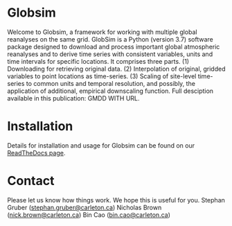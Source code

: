 # Globsim

Welcome to Globsim, a framework for working with multiple global reanalyses on the same grid. GlobSim is a Python (version 3.7) software package designed to download and process important global atmospheric reanalyses and to derive time series with consistent variables, units and time intervals for specific locations. It comprises three parts. (1) Downloading for retrieving original data. (2) Interpolation of original, gridded variables to point locations as time-series. (3) Scaling of site-level time-series to common units and temporal resolution, and possibly, the application of additional, empirical downscaling function. Full desciption available in this publication: GMDD WITH URL.

# Installation

Details for installation and usage for Globsim can be found on our [ReadTheDocs page](https://gs-doc.readthedocs.io/en/latest/).

# Contact

Please let us know how things work. We hope this is useful for you.
Stephan Gruber (stephan.gruber@carleton.ca)
Nicholas Brown (nick.brown@carleton.ca)
Bin Cao (bin.cao@carleton.ca)
